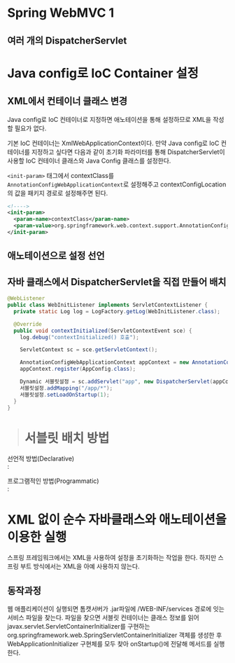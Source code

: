 # Spring WebMVC 1

## 여러 개의 DispatcherServlet



# Java config로 IoC Container 설정

## XML에서 컨테이너 클래스 변경
Java config로 IoC 컨테이너로 지정하면 애노테이션을 통해 설정하므로 XML을 작성할 필요가 없다. 

기본 IoC 컨테이너는 XmlWebApplicationContext이다. 만약 Java config로 IoC 컨테이너를 지정하고 싶다면 다음과 같이 초기화 파라미터를 통해 DispatcherServlet이 사용할 IoC 컨테이너 클래스와 Java Config 클래스를 설정한다.

`<init-param>` 태그에서 contextClass를 `AnnotationConfigWebApplicationContext`로 설정해주고 contextConfigLocation의 값을 패키지 경로로 설정해주면 된다.
```xml
<!---->
<init-param>
  <param-name>contextClass</param-name>
  <param-value>org.springframework.web.context.support.AnnotationConfigWebApplicationContext</param-value>
</init-param>
```

## 애노테이션으로 설정 선언


## 자바 클래스에서 DispatcherServlet을 직접 만들어 배치

```java
@WebListener
public class WebInitListener implements ServletContextListener {
  private static Log log = LogFactory.getLog(WebInitListener.class);

  @Override
  public void contextInitialized(ServletContextEvent sce) {
    log.debug("contextInitialized() 호출");

    ServletContext sc = sce.getServletContext();

    AnnotationConfigWebApplicationContext appContext = new AnnotationConfigWebApplicationContext();
    appContext.register(AppConfig.class);

    Dynamic 서블릿설정 = sc.addServlet("app", new DispatcherServlet(appContext));
    서블릿설정.addMapping("/app/*");
    서블릿설정.setLoadOnStartup(1);
  }
}
```

># 서블릿 배치 방법  
선언적 방법(Declarative)  
: 


프로그램적인 방법(Programmatic)  
:


# XML 없이 순수 자바클래스와 애노테이션을 이용한 실행
스프링 프레임워크에서는 XML을 사용하여 설정을 초기화하는 작업을 한다. 하지만 스프링 부트 방식에서는 XML을 아예 사용하지 않는다.



## 동작과정
웹 애플리케이션이 실행되면 톰캣서버가 .jar파일에 /WEB-INF/services 경로에 잇는 서비스 파일을 찾는다. 
파일을 찾으면 서블릿 컨테이너는 클래스 정보를 읽어
javax.servlet.ServletContainerInitializer를 구현하는 org.springframework.web.SpringServletContainerInitializer 객체를 생성한 후 WebApplicationInitializer 구현체를 모두 찾아 onStartup()에 전달해 메서드를 실행한다. 





